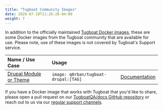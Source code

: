 ```yaml
---
title: "Tugboat Community Images"
date: 2020-07-10T11:26:28-04:00
weight: 7
---
```


In addition to the officially maintained
[Tugboat Docker images](tugboat-community-images.md), these are some Docker
images from the Tugboat community that are available for use. Please note, use
of these images is not covered by Tugboat's Support service.

| Name / Use Case                                  | Usage                                 |                                                                               |
| :----------------------------------------------- | :------------------------------------ | ------------------------------------------------------------------------------|
| [Drupal Module or Theme](#q0rban-tugboat-drupal) | `image: q0rban/tugboat-drupal:[TAG]`  | [Documentation](https://github.com/q0rban/tugboat-drupal/blob/main/README.md) |

If you have a Docker image that works with Tugboat that you'd like to share,
please open a pull request on our [TugboatQA/docs GitHub repository](https://github.com/TugboatQA/docs)
or reach out to us via our [regular support channels](https://www.tugboat.qa/support/).

